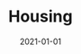 ---
title: Housing
description: Brief description of this section
cover: housing.jpg
date: 2021-01-01
---